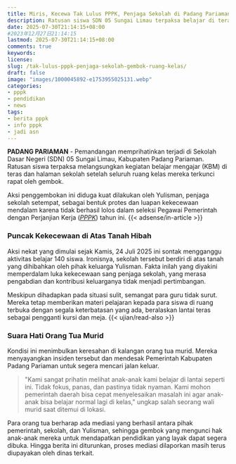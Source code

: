 ```yaml
---
title: Miris, Kecewa Tak Lulus PPPK, Penjaga Sekolah di Padang Pariaman Gembok Ruang Kelas
description: Ratusan siswa SDN 05 Sungai Limau terpaksa belajar di teras. Penjaga sekolah gembok kelas usai gagal dalam seleksi PPPK di atas tanah hibah keluarganya
date: 2025-07-30T21:14:15+08:00 
#2023年12月27日21:14:15
lastmod: 2025-07-30T21:14:15+08:00 
comments: true
keywords: 
license: 
slug: /tak-lulus-pppk-penjaga-sekolah-gembok-ruang-kelas/
draft: false 
image: "images/1000045892-e1753955025131.webp"
categories:
- pppk
- pendidikan
- news
tags:
- berita pppk
- info pppk 
- jadi asn
---
```

**PADANG PARIAMAN** - Pemandangan memprihatinkan terjadi di Sekolah Dasar Negeri (SDN) 05 Sungai Limau, Kabupaten Padang Pariaman. Ratusan siswa terpaksa melangsungkan kegiatan belajar mengajar (KBM) di teras dan halaman sekolah setelah seluruh ruang kelas mereka terkunci rapat oleh gembok.

Aksi penggembokan ini diduga kuat dilakukan oleh Yulisman, penjaga sekolah setempat, sebagai bentuk protes dan luapan kekecewaan mendalam karena tidak berhasil lolos dalam seleksi Pegawai Pemerintah dengan Perjanjian Kerja (*[PPPK](/categories/pppk/)*) tahun ini.
{{< adsense/in-article >}}

### **Puncak Kekecewaan di Atas Tanah Hibah**

Aksi nekat yang dimulai sejak Kamis, 24 Juli 2025 ini sontak mengganggu aktivitas belajar 140 siswa. Ironisnya, sekolah tersebut berdiri di atas tanah yang dihibahkan oleh pihak keluarga Yulisman. Fakta inilah yang diyakini memperdalam luka kekecewaan sang penjaga sekolah, yang merasa pengabdian dan kontribusi keluarganya tidak menjadi pertimbangan.

Meskipun dihadapkan pada situasi sulit, semangat para guru tidak surut. Mereka tetap memberikan materi pelajaran kepada para siswa di ruang terbuka dengan segala keterbatasan yang ada, beralaskan lantai teras sebagai pengganti kursi dan meja.
{{< ujian/read-also >}}

### **Suara Hati Orang Tua Murid**

Kondisi ini menimbulkan keresahan di kalangan orang tua murid. Mereka menyayangkan insiden tersebut dan mendesak Pemerintah Kabupaten Padang Pariaman untuk segera mencari jalan keluar.

>"Kami sangat prihatin melihat anak-anak kami belajar di lantai seperti ini. Tidak fokus, panas, dan pastinya tidak nyaman. Kami mohon pemerintah daerah bisa cepat menyelesaikan masalah ini agar anak-anak bisa belajar normal lagi di kelas," ungkap salah seorang wali murid saat ditemui di lokasi.

Para orang tua berharap ada mediasi yang berhasil antara pihak pemerintah, sekolah, dan Yulisman, sehingga gembok yang mengunci hak anak-anak mereka untuk mendapatkan pendidikan yang layak dapat segera dibuka. Hingga berita ini diturunkan, proses mediasi dilaporkan masih terus diupayakan oleh dinas terkait.